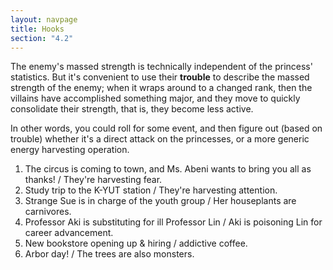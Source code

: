 ```yaml
---
layout: navpage
title: Hooks
section: "4.2"
---
```


The enemy's massed strength is technically independent of the princess' statistics.
But it's convenient to use their **trouble** to describe the massed strength of the enemy; when it wraps around to a changed rank, then the villains have accomplished something major, and they move to quickly consolidate their strength, that is, they become less active.

In other words, you could roll for some event, and then figure out (based on trouble) whether it's a direct attack on the princesses, or a more generic energy harvesting operation.

1. The circus is coming to town, and Ms. Abeni wants to bring you all as thanks! / They're harvesting fear.
2. Study trip to the K-YUT station / They're harvesting attention.
3. Strange Sue is in charge of the youth group / Her houseplants are carnivores.
4. Professor Aki is substituting for ill Professor Lin / Aki is poisoning Lin for career advancement.
5. New bookstore opening up & hiring / addictive coffee.
6. Arbor day! / The trees are also monsters.
